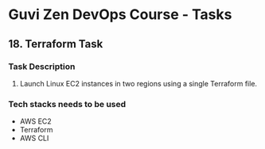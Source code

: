 # Guvi Zen DevOps Course - Tasks

## 18. Terraform Task

### Task Description

1. Launch Linux EC2 instances in two regions using a single Terraform file.

### Tech stacks needs to be used

- AWS EC2
- Terraform
- AWS CLI
